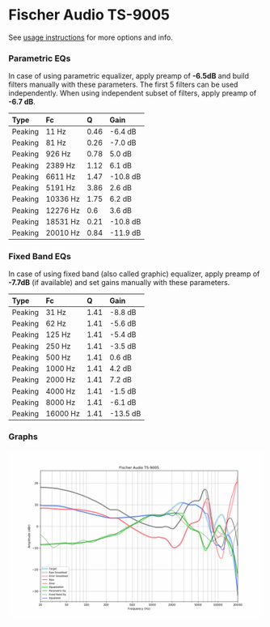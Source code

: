 # Fischer Audio TS-9005
See [usage instructions](https://github.com/jaakkopasanen/AutoEq#usage) for more options and info.

### Parametric EQs
In case of using parametric equalizer, apply preamp of **-6.5dB** and build filters manually
with these parameters. The first 5 filters can be used independently.
When using independent subset of filters, apply preamp of **-6.7 dB**.

| Type    | Fc       |    Q | Gain     |
|:--------|:---------|:-----|:---------|
| Peaking | 11 Hz    | 0.46 | -6.4 dB  |
| Peaking | 81 Hz    | 0.26 | -7.0 dB  |
| Peaking | 926 Hz   | 0.78 | 5.0 dB   |
| Peaking | 2389 Hz  | 1.12 | 6.1 dB   |
| Peaking | 6611 Hz  | 1.47 | -10.8 dB |
| Peaking | 5191 Hz  | 3.86 | 2.6 dB   |
| Peaking | 10336 Hz | 1.75 | 6.2 dB   |
| Peaking | 12276 Hz | 0.6  | 3.6 dB   |
| Peaking | 18531 Hz | 0.21 | -10.8 dB |
| Peaking | 20010 Hz | 0.84 | -11.9 dB |

### Fixed Band EQs
In case of using fixed band (also called graphic) equalizer, apply preamp of **-7.7dB**
(if available) and set gains manually with these parameters.

| Type    | Fc       |    Q | Gain     |
|:--------|:---------|:-----|:---------|
| Peaking | 31 Hz    | 1.41 | -8.8 dB  |
| Peaking | 62 Hz    | 1.41 | -5.6 dB  |
| Peaking | 125 Hz   | 1.41 | -5.4 dB  |
| Peaking | 250 Hz   | 1.41 | -3.5 dB  |
| Peaking | 500 Hz   | 1.41 | 0.6 dB   |
| Peaking | 1000 Hz  | 1.41 | 4.2 dB   |
| Peaking | 2000 Hz  | 1.41 | 7.2 dB   |
| Peaking | 4000 Hz  | 1.41 | -1.5 dB  |
| Peaking | 8000 Hz  | 1.41 | -6.1 dB  |
| Peaking | 16000 Hz | 1.41 | -13.5 dB |

### Graphs
![](./Fischer%20Audio%20TS-9005.png)